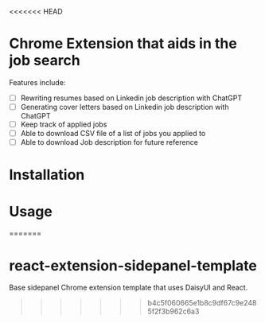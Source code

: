 <<<<<<< HEAD
# Chrome Extension that aids in the job search
Features include: 
- [ ] Rewriting resumes based on Linkedin job description with ChatGPT
- [ ] Generating cover letters based on Linkedin job description with ChatGPT
- [ ] Keep track of applied jobs 
- [ ] Able to download CSV file of a list of jobs you applied to 
- [ ] Able to download Job description for future reference

# Installation

# Usage
=======
# react-extension-sidepanel-template
Base sidepanel Chrome extension template that uses DaisyUI and React. 
>>>>>>> b4c5f060665e1b8c9df67c9e2485f2f3b962c6a3
